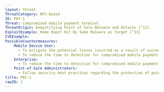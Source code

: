 ```yaml
---
layout: threat
ThreatCategory: NFC-based
ID: PAY-1
Threat: Compromised mobile payment terminal
ThreatOrigin: Demystifying Point of Sale Malware and Attacks [^12]
ExploitExample: Home Depot Hit By Same Malware as Target [^13]
CVEExample:
PossibleCountermeasures:
    Mobile Device User:
      - To mitigate the potential losses incurred as a result of successful PoS attacks, configure mobile payment services to use accounts with limited funds available for purchases, such as pre-paid cards, maximum transaction amounts, or daily spending limits.
      - To reduce the time to detection for compromised mobile payment information, perform regular review of statements for accounts for unauthorized transactions.
    Enterprise:
      - To reduce the time to detection for compromised mobile payment information, perform regular review of statements for accounts for unauthorized transactions.
    Point-of-Sale Administrators:
      - Follow security best practices regarding the protection of point-of-sale systems. See __Malware Targeting Point of Sale Systems__ [^42]
title: PAY-1
rawID: 1
---
```

